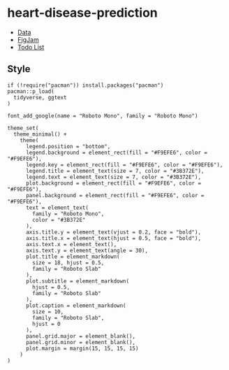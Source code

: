 # heart-disease-prediction

- [Data](https://www.kaggle.com/datasets/kamilpytlak/personal-key-indicators-of-heart-disease)
- [FigJam](https://www.figma.com/file/SbhnqENmxPH2YNJcKHz6ji/heart%E2%9D%A4%EF%B8%8F-512?node-id=0%3A1)
- [Todo List](https://github.com/CeleritasML/heart-disease-prediction/projects/1)

## Style

```{r}
if (!require("pacman")) install.packages("pacman")
pacman::p_load(
  tidyverse, ggtext
)

font_add_google(name = "Roboto Mono", family = "Roboto Mono")

theme_set(
  theme_minimal() +
    theme(
      legend.position = "bottom",
      legend.background = element_rect(fill = "#F9EFE6", color = "#F9EFE6"),
      legend.key = element_rect(fill = "#F9EFE6", color = "#F9EFE6"),
      legend.title = element_text(size = 7, color = "#3B372E"),
      legend.text = element_text(size = 7, color = "#3B372E"),
      plot.background = element_rect(fill = "#F9EFE6", color = "#F9EFE6"),
      panel.background = element_rect(fill = "#F9EFE6", color = "#F9EFE6"),
      text = element_text(
        family = "Roboto Mono",
        color = "#3B372E"
      ),
      axis.title.y = element_text(vjust = 0.2, face = "bold"),
      axis.title.x = element_text(hjust = 0.5, face = "bold"),
      axis.text.x = element_text(),
      axis.text.y = element_text(angle = 30),
      plot.title = element_markdown(
        size = 18, hjust = 0.5,
        family = "Roboto Slab"
      ),
      plot.subtitle = element_markdown(
        hjust = 0.5,
        family = "Roboto Slab"
      ),
      plot.caption = element_markdown(
        size = 10,
        family = "Roboto Slab",
        hjust = 0
      ),
      panel.grid.major = element_blank(),
      panel.grid.minor = element_blank(),
      plot.margin = margin(15, 15, 15, 15)
    )
)
```